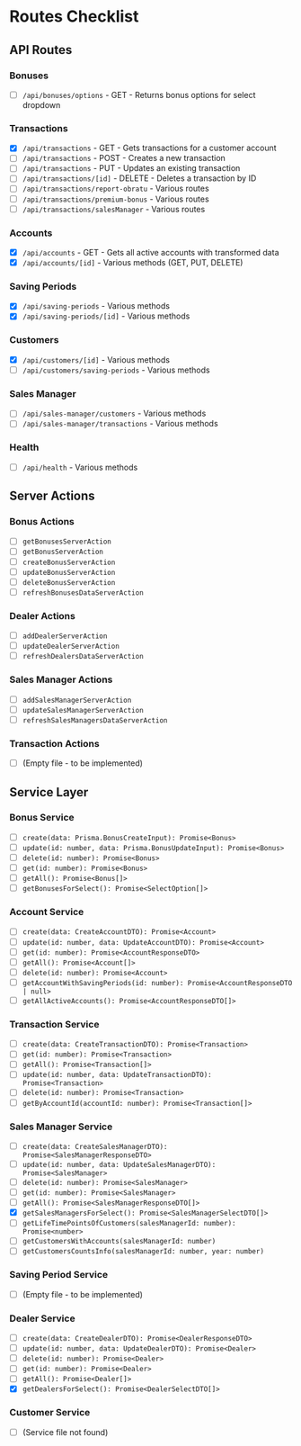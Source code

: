 # Routes Checklist

## API Routes

### Bonuses
- [ ] `/api/bonuses/options` - GET - Returns bonus options for select dropdown

### Transactions
- [X] `/api/transactions` - GET - Gets transactions for a customer account
- [ ] `/api/transactions` - POST - Creates a new transaction
- [ ] `/api/transactions` - PUT - Updates an existing transaction
- [ ] `/api/transactions/[id]` - DELETE - Deletes a transaction by ID
- [ ] `/api/transactions/report-obratu` - Various routes
- [ ] `/api/transactions/premium-bonus` - Various routes
- [ ] `/api/transactions/salesManager` - Various routes

### Accounts
- [X] `/api/accounts` - GET - Gets all active accounts with transformed data
- [X] `/api/accounts/[id]` - Various methods (GET, PUT, DELETE)

### Saving Periods
- [X] `/api/saving-periods` - Various methods
- [X] `/api/saving-periods/[id]` - Various methods

### Customers
- [X] `/api/customers/[id]` - Various methods
- [ ] `/api/customers/saving-periods` - Various methods

### Sales Manager
- [ ] `/api/sales-manager/customers` - Various methods
- [ ] `/api/sales-manager/transactions` - Various methods

### Health
- [ ] `/api/health` - Various methods

## Server Actions

### Bonus Actions
- [ ] `getBonusesServerAction`
- [ ] `getBonusServerAction`
- [ ] `createBonusServerAction`
- [ ] `updateBonusServerAction`
- [ ] `deleteBonusServerAction`
- [ ] `refreshBonusesDataServerAction`

### Dealer Actions
- [ ] `addDealerServerAction`
- [ ] `updateDealerServerAction`
- [ ] `refreshDealersDataServerAction`

### Sales Manager Actions
- [ ] `addSalesManagerServerAction`
- [ ] `updateSalesManagerServerAction`
- [ ] `refreshSalesManagersDataServerAction`

### Transaction Actions
- [ ] (Empty file - to be implemented)

## Service Layer

### Bonus Service
- [ ] `create(data: Prisma.BonusCreateInput): Promise<Bonus>`
- [ ] `update(id: number, data: Prisma.BonusUpdateInput): Promise<Bonus>`
- [ ] `delete(id: number): Promise<Bonus>`
- [ ] `get(id: number): Promise<Bonus>`
- [ ] `getAll(): Promise<Bonus[]>`
- [ ] `getBonusesForSelect(): Promise<SelectOption[]>`

### Account Service
- [ ] `create(data: CreateAccountDTO): Promise<Account>`
- [ ] `update(id: number, data: UpdateAccountDTO): Promise<Account>`
- [ ] `get(id: number): Promise<AccountResponseDTO>`
- [ ] `getAll(): Promise<Account[]>`
- [ ] `delete(id: number): Promise<Account>`
- [ ] `getAccountWithSavingPeriods(id: number): Promise<AccountResponseDTO | null>`
- [ ] `getAllActiveAccounts(): Promise<AccountResponseDTO[]>`

### Transaction Service
- [ ] `create(data: CreateTransactionDTO): Promise<Transaction>`
- [ ] `get(id: number): Promise<Transaction>`
- [ ] `getAll(): Promise<Transaction[]>`
- [ ] `update(id: number, data: UpdateTransactionDTO): Promise<Transaction>`
- [ ] `delete(id: number): Promise<Transaction>`
- [ ] `getByAccountId(accountId: number): Promise<Transaction[]>`

### Sales Manager Service
- [ ] `create(data: CreateSalesManagerDTO): Promise<SalesManagerResponseDTO>`
- [ ] `update(id: number, data: UpdateSalesManagerDTO): Promise<SalesManager>`
- [ ] `delete(id: number): Promise<SalesManager>`
- [ ] `get(id: number): Promise<SalesManager>`
- [ ] `getAll(): Promise<SalesManagerResponseDTO[]>`
- [X] `getSalesManagersForSelect(): Promise<SalesManagerSelectDTO[]>`
- [ ] `getLifeTimePointsOfCustomers(salesManagerId: number): Promise<number>`
- [ ] `getCustomersWithAccounts(salesManagerId: number)`
- [ ] `getCustomersCountsInfo(salesManagerId: number, year: number)`

### Saving Period Service
- [ ] (Empty file - to be implemented)

### Dealer Service
- [ ] `create(data: CreateDealerDTO): Promise<DealerResponseDTO>`
- [ ] `update(id: number, data: UpdateDealerDTO): Promise<Dealer>`
- [ ] `delete(id: number): Promise<Dealer>`
- [ ] `get(id: number): Promise<Dealer>`
- [ ] `getAll(): Promise<Dealer[]>`
- [X] `getDealersForSelect(): Promise<DealerSelectDTO[]>`

### Customer Service
- [ ] (Service file not found) 